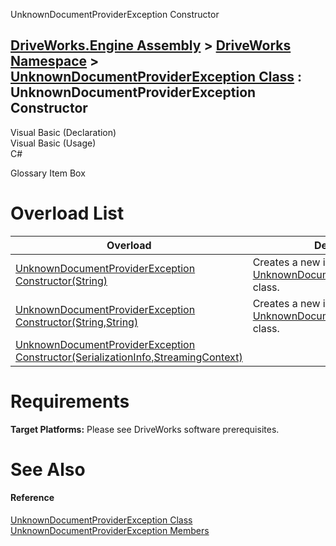 UnknownDocumentProviderException Constructor   
  
[DriveWorks.Engine Assembly](topic2156.md) > [DriveWorks Namespace](topic2159.md) > [UnknownDocumentProviderException Class](topic5772.md) : UnknownDocumentProviderException Constructor  
---  
  
Visual Basic (Declaration)    
Visual Basic (Usage)    
C# 

Glossary Item Box

# Overload List

Overload| Description  
---|---  
[UnknownDocumentProviderException Constructor(String)](topic5779.md)| Creates a new instance of the [UnknownDocumentProviderException](topic5772.md) class.   
[UnknownDocumentProviderException Constructor(String,String)](topic5780.md)| Creates a new instance of the [UnknownDocumentProviderException](topic5772.md) class.   
[UnknownDocumentProviderException Constructor(SerializationInfo,StreamingContext)](topic5781.md)|   
  
# Requirements

**Target Platforms:** Please see DriveWorks software prerequisites.

# See Also

#### Reference

[UnknownDocumentProviderException Class](topic5772.md)   
[UnknownDocumentProviderException Members](topic5773.md)



